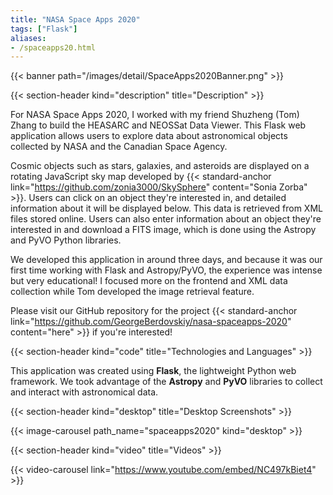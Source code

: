 ```yaml
---
title: "NASA Space Apps 2020"
tags: ["Flask"]
aliases:
- /spaceapps20.html
---
```


{{< banner path="/images/detail/SpaceApps2020Banner.png" >}}

{{< section-header kind="description" title="Description" >}}

For NASA Space Apps 2020, I worked with my friend Shuzheng (Tom) Zhang to build the HEASARC and NEOSSat Data Viewer. This Flask web application allows users to explore data about astronomical objects collected by NASA and the Canadian Space Agency. 

Cosmic objects such as stars, galaxies, and asteroids are displayed on a rotating JavaScript sky map developed by {{< standard-anchor link="https://github.com/zonia3000/SkySphere" content="Sonia Zorba" >}}. Users can click on an object they're interested in, and detailed information about it will be displayed below. This data is retrieved from XML files stored online. Users can also enter information about an object they're interested in and download a FITS image, which is done using the Astropy and PyVO Python libraries. 

We developed this application in around three days, and because it was our first time working with Flask and Astropy/PyVO, the experience was intense but very educational! I focused more on the frontend and XML data collection while Tom developed the image retrieval feature.

Please visit our GitHub repository for the project {{< standard-anchor link="https://github.com/GeorgeBerdovskiy/nasa-spaceapps-2020" content="here" >}} if you're interested!

{{< section-header kind="code" title="Technologies and Languages" >}}

This application was created using **Flask**, the lightweight Python web framework. We took advantage of the **Astropy** and **PyVO** libraries to collect and interact with astronomical data.


{{< section-header kind="desktop" title="Desktop Screenshots" >}}

{{< image-carousel path_name="spaceapps2020" kind="desktop" >}}


{{< section-header kind="video" title="Videos" >}}

{{< video-carousel link="https://www.youtube.com/embed/NC497kBiet4" >}}